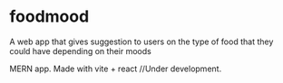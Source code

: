 # foodmood

A web app that gives suggestion to users on the type of food that they could have depending on their moods

MERN app.
Made with vite + react
//Under development.
